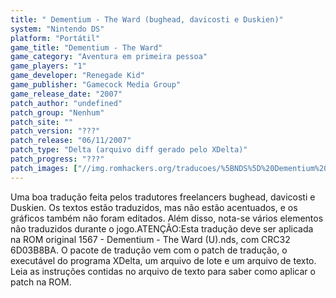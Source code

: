 ```yaml
---
title: " Dementium - The Ward (bughead, davicosti e Duskien)"
system: "Nintendo DS"
platform: "Portátil"
game_title: "Dementium - The Ward"
game_category: "Aventura em primeira pessoa"
game_players: "1"
game_developer: "Renegade Kid"
game_publisher: "Gamecock Media Group"
game_release_date: "2007"
patch_author: "undefined"
patch_group: "Nenhum"
patch_site: ""
patch_version: "???"
patch_release: "06/11/2007"
patch_type: "Delta (arquivo diff gerado pelo XDelta)"
patch_progress: "???"
patch_images: ["//img.romhackers.org/traducoes/%5BNDS%5D%20Dementium%20-%20bughead,%20davicosti%20e%20Duskien%20-%2001.png","//img.romhackers.org/traducoes/%5BNDS%5D%20Dementium%20-%20bughead,%20davicosti%20e%20Duskien%20-%2002.png","//img.romhackers.org/traducoes/%5BNDS%5D%20Dementium%20-%20bughead,%20davicosti%20e%20Duskien%20-%2003.png"]
---
```

Uma boa tradução feita pelos tradutores freelancers bughead, davicosti e Duskien. Os textos estão traduzidos, mas não estão acentuados, e os gráficos também não foram editados. Além disso, nota-se vários elementos não traduzidos durante o jogo.ATENÇÃO:Esta tradução deve ser aplicada na ROM original 1567 - Dementium - The Ward (U).nds, com CRC32 6D03B8BA. O pacote de tradução vem com o patch de tradução, o executável do programa XDelta, um arquivo de lote e um arquivo de texto. Leia as instruções contidas no arquivo de texto para saber como aplicar o patch na ROM.